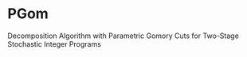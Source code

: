 # PGom
Decomposition Algorithm with Parametric Gomory Cuts for Two-Stage Stochastic Integer Programs 
